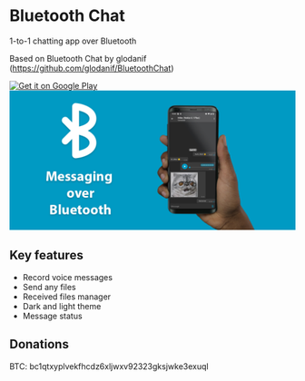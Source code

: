 # Bluetooth Chat

1-to-1 chatting app over Bluetooth

Based on Bluetooth Chat by glodanif (https://github.com/glodanif/BluetoothChat)

<a href="https://play.google.com/store/apps/details?id=tech.hombre.bluetoothchatter">
    <img alt="Get it on Google Play"
        height="80"
        src="https://play.google.com/intl/en_us/badges/images/generic/en_badge_web_generic.png" />
</a>

<img src="graphics/promo.png"/>

Key features
--------
- Record voice messages
- Send any files
- Received files manager
- Dark and light theme
- Message status

Donations
--------
BTC: bc1qtxyplvekfhcdz6xljwxv92323gksjwke3exuql
